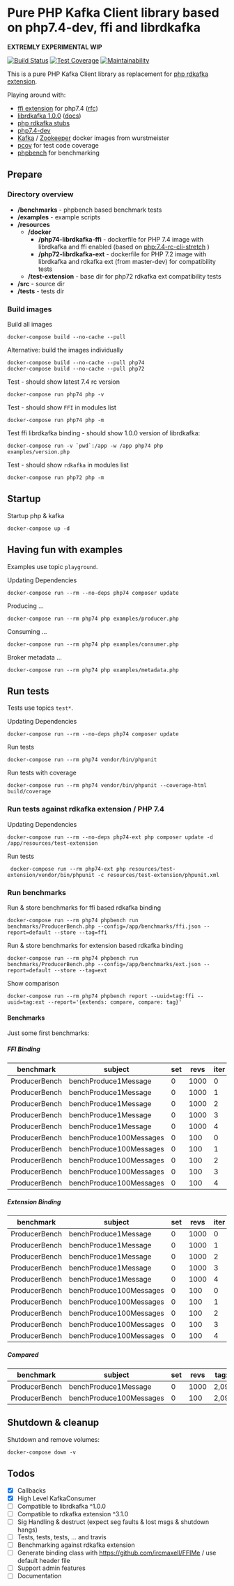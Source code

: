 # Pure PHP Kafka Client library based on php7.4-dev, ffi and librdkafka

__EXTREMLY EXPERIMENTAL WIP__

[![Build Status](https://travis-ci.org/dirx/php-ffi-librdkafka.svg?branch=master)](https://travis-ci.org/dirx/php-ffi-librdkafka)
[![Test Coverage](https://api.codeclimate.com/v1/badges/e60645b9d6d8fa9dd9d6/test_coverage)](https://codeclimate.com/github/dirx/php-ffi-librdkafka/test_coverage)
[![Maintainability](https://api.codeclimate.com/v1/badges/e60645b9d6d8fa9dd9d6/maintainability)](https://codeclimate.com/github/dirx/php-ffi-librdkafka/maintainability)

This is a pure PHP Kafka Client library as replacement for [php rdkafka extension](https://github.com/arnaud-lb/php-rdkafka).

Playing around with:

* [ffi extension](https://github.com/php/php-src/tree/PHP-7.4/ext/ffi) for php7.4 ([rfc](https://wiki.php.net/rfc/ffi))
* [librdkafka 1.0.0](https://github.com/edenhill/librdkafka) ([docs](https://docs.confluent.io/current/clients/librdkafka/rdkafka_8h.html))
* [php rdkafka stubs](https://github.com/kwn/php-rdkafka-stubs)
* [php7.4-dev](https://github.com/php/php-src/tree/PHP-7.4)
* [Kafka](https://hub.docker.com/r/wurstmeister/kafka/) / [Zookeeper](https://hub.docker.com/r/wurstmeister/zookeeper/) docker images from wurstmeister
* [pcov](https://github.com/krakjoe/pcov) for test code coverage
* [phpbench](https://github.com/phpbench/phpbench) for benchmarking

## Prepare

### Directory overview

* __/benchmarks__ - phpbench based benchmark tests
* __/examples__ - example scripts
* __/resources__
  * __/docker__
    * __/php74-librdkafka-ffi__ - dockerfile for PHP 7.4 image with librdkafka and ffi enabled (based on [php:7.4-rc-cli-stretch](https://hub.docker.com/_/php) )
    * __/php72-librdkafka-ext__ - dockerfile for PHP 7.2 image with librdkafka and rdkafka ext (from master-dev) for compatibility tests
  * __/test-extension__ - base dir for php72 rdkafka ext compatibility tests
* __/src__ - source dir
* __/tests__ - tests dir 

### Build images

Build all images

    docker-compose build --no-cache --pull
    
Alternative: build the images individually

    docker-compose build --no-cache --pull php74
    docker-compose build --no-cache --pull php72

Test - should show latest 7.4 rc version

    docker-compose run php74 php -v

Test - should show ```FFI``` in modules list

    docker-compose run php74 php -m

Test ffi librdkafka binding - should show 1.0.0 version of librdkafka:

    docker-compose run -v `pwd`:/app -w /app php74 php examples/version.php
   
Test - should show ```rdkafka``` in modules list

    docker-compose run php72 php -m

## Startup

Startup php & kafka

    docker-compose up -d
    
## Having fun with examples

Examples use topic ```playground```.

Updating Dependencies

    docker-compose run --rm --no-deps php74 composer update

Producing ...

    docker-compose run --rm php74 php examples/producer.php

Consuming ...

    docker-compose run --rm php74 php examples/consumer.php
    
Broker metadata ...

    docker-compose run --rm php74 php examples/metadata.php
    
## Run tests

Tests use topics ```test*```.
    
Updating Dependencies

    docker-compose run --rm --no-deps php74 composer update

Run tests

    docker-compose run --rm php74 vendor/bin/phpunit

Run tests with coverage

    docker-compose run --rm php74 vendor/bin/phpunit --coverage-html build/coverage

### Run tests against rdkafka extension / PHP 7.4

Updating Dependencies

    docker-compose run --rm --no-deps php74-ext php composer update -d /app/resources/test-extension

Run tests

     docker-compose run --rm php74-ext php resources/test-extension/vendor/bin/phpunit -c resources/test-extension/phpunit.xml

### Run benchmarks

Run & store benchmarks for ffi based rdkafka binding

    docker-compose run --rm php74 phpbench run benchmarks/ProducerBench.php --config=/app/benchmarks/ffi.json --report=default --store --tag=ffi

Run & store benchmarks for extension based rdkafka binding

    docker-compose run --rm php74 phpbench run benchmarks/ProducerBench.php --config=/app/benchmarks/ext.json --report=default --store --tag=ext    

Show comparison

    docker-compose run --rm php74 phpbench report --uuid=tag:ffi --uuid=tag:ext --report='{extends: compare, compare: tag}'

#### Benchmarks

Just some first benchmarks:

##### FFI Binding

| benchmark     | subject                 | set | revs | iter | mem_peak   | time_rev    | comp_z_value | comp_deviation |
|---------------|-------------------------|-----|------|------|------------|-------------|--------------|----------------|
| ProducerBench | benchProduce1Message    | 0   | 1000 | 0    | 1,112,584b | 2,181.850μs | |1.88σ       | |4.31%         |
| ProducerBench | benchProduce1Message    | 0   | 1000 | 1    | 1,112,584b | 2,095.888μs | |0.09σ       | |0.20%         |
| ProducerBench | benchProduce1Message    | 0   | 1000 | 2    | 1,112,584b | 2,062.261μs | -0.62σ       | -1.41%         |
| ProducerBench | benchProduce1Message    | 0   | 1000 | 3    | 1,112,584b | 2,072.470μs | -0.4σ        | -0.92%         |
| ProducerBench | benchProduce1Message    | 0   | 1000 | 4    | 1,112,584b | 2,046.090μs | -0.95σ       | -2.18%         |
| ProducerBench | benchProduce100Messages | 0   | 100  | 0    | 1,112,584b | 2,068.870μs | -0.25σ       | -1.36%         |
| ProducerBench | benchProduce100Messages | 0   | 100  | 1    | 1,112,584b | 1,942.630μs | -1.34σ       | -7.38%         |
| ProducerBench | benchProduce100Messages | 0   | 100  | 2    | 1,112,584b | 2,024.420μs | -0.63σ       | -3.48%         |
| ProducerBench | benchProduce100Messages | 0   | 100  | 3    | 1,112,584b | 2,184.520μs | |0.76σ       | |4.15%         |
| ProducerBench | benchProduce100Messages | 0   | 100  | 4    | 1,112,584b | 2,266.550μs | |1.47σ       | |8.06%         |

##### Extension Binding

| benchmark     | subject                 | set | revs | iter | mem_peak | time_rev    | comp_z_value | comp_deviation |
|---------------|-------------------------|-----|------|------|----------|-------------|--------------|----------------|
| ProducerBench | benchProduce1Message    | 0   | 1000 | 0    | 873,248b | 1,945.637μs | -1.17σ       | -4.72%         |
| ProducerBench | benchProduce1Message    | 0   | 1000 | 1    | 873,248b | 1,942.173μs | -1.21σ       | -4.89%         |
| ProducerBench | benchProduce1Message    | 0   | 1000 | 2    | 873,248b | 2,098.593μs | |0.69σ       | |2.77%         |
| ProducerBench | benchProduce1Message    | 0   | 1000 | 3    | 873,248b | 2,142.959μs | |1.22σ       | |4.95%         |
| ProducerBench | benchProduce1Message    | 0   | 1000 | 4    | 873,248b | 2,080.549μs | |0.47σ       | |1.89%         |
| ProducerBench | benchProduce100Messages | 0   | 100  | 0    | 873,248b | 1,918.190μs | -1.21σ       | -4.96%         |
| ProducerBench | benchProduce100Messages | 0   | 100  | 1    | 873,248b | 2,065.260μs | |0.57σ       | |2.32%         |
| ProducerBench | benchProduce100Messages | 0   | 100  | 2    | 873,248b | 1,947.300μs | -0.86σ       | -3.52%         |
| ProducerBench | benchProduce100Messages | 0   | 100  | 3    | 873,248b | 2,147.980μs | |1.57σ       | |6.42%         |
| ProducerBench | benchProduce100Messages | 0   | 100  | 4    | 873,248b | 2,013.150μs | -0.06σ       | -0.26%         |

##### Compared

| benchmark     | subject                 | set | revs | tag:ffi:mean | tag:ext:mean |
|---------------|-------------------------|-----|------|--------------|--------------|
| ProducerBench | benchProduce1Message    | 0   | 1000 | 2,091.712μs  | 2,041.982μs  |
| ProducerBench | benchProduce100Messages | 0   | 100  | 2,097.398μs  | 2,018.376μs  |


## Shutdown & cleanup

Shutdown and remove volumes:

    docker-compose down -v

## Todos

* [x] Callbacks
* [x] High Level KafkaConsumer
* [ ] Compatible to librdkafka ^1.0.0
* [ ] Compatible to rdkafka extension ^3.1.0
* [ ] Sig Handling & destruct (expect seg faults & lost msgs & shutdown hangs)
* [ ] Tests, tests, tests, ... and travis
* [ ] Benchmarking against rdkafka extension
* [ ] Generate binding class with https://github.com/ircmaxell/FFIMe / use default header file
* [ ] Support admin features
* [ ] Documentation
